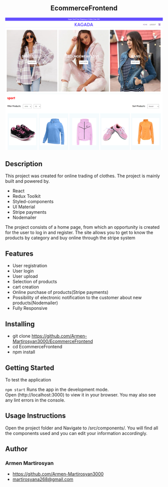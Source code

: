 <div align="center">
<h2 tex>EcommerceFrontend</h2>
<img alt="Demo" src="./src/image/profile/1.png" />
<img alt="Demo" src="./src/image/profile/2.png" />
<img alt="Demo" src="./src/image/profile/3.png" />
</div>

## Description

This project was created for online trading of clothes. The project is mainly built and powered by.
 * React 
 * Redux Toolkit 
 * Styled-components 
 * UI Material
 * Stripe payments
 * Nodemailer
 <div>
The project consists of a home page, from which an opportunity is created for the user to log in and register. The site allows you to get to know the products by category and buy online through the stripe system
 </div>

## Features

* User registration
* User login
* User upload
* Selection of products
* cart creation
* Օnline purchase of products(Stripe payments)
* Possibility of electronic notification to the customer about new products(Nodemailer)
* Fully Responsive

## Installing

 * git clone https://github.com/Armen-Martirosyan3000/EcommerceFrontend
 * cd EcommerceFrontend
 * npm install

## Getting Started
To test the application

`npm start`
Runs the app in the development mode.\
Open (http://localhost:3000) to view it in your browser.
You may also see any lint errors in the console.

## Usage Instructions

Open the project folder and Navigate to /src/components/.
You will find all the components used and you can edit your information accordingly.
 
## Author
<h3>Armen Martirosyan</h3>

- https://github.com/Armen-Martirosyan3000
- martirosyana268@gmail.com
































